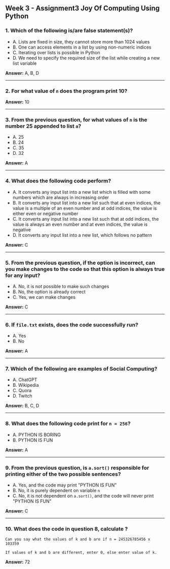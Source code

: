 
## Week 3 - Assignment3 Joy Of Computing Using Python

### 1. Which of the following is/are false statement(s)?
- A. Lists are fixed in size, they cannot store more than 1024 values  
- B. One can access elements in a list by using non-numeric indices  
- C. Iterating over lists is possible in Python  
- D. We need to specify the required size of the list while creating a new list variable  

**Answer:** A, B, D

---

### 2. For what value of `n` does the program print 10?

**Answer:** 10

---

### 3. From the previous question, for what values of `n` is the number 25 appended to list `a`?
- A. 25  
- B. 24  
- C. 35  
- D. 32  

**Answer:** A

---

### 4. What does the following code perform?
- A. It converts any input list into a new list which is filled with some numbers which are always in increasing order  
- B. It converts any input list into a new list such that at even indices, the value is a multiple of an even number and at odd indices, the value is either even or negative number  
- C. It converts any input list into a new list such that at odd indices, the value is always an even number and at even indices, the value is negative  
- D. It converts any input list into a new list, which follows no pattern  

**Answer:** C

---

### 5. From the previous question, if the option is incorrect, can you make changes to the code so that this option is always true for any input?
- A. No, it is not possible to make such changes  
- B. No, the option is already correct  
- C. Yes, we can make changes  

**Answer:** C

---

### 6. If `file.txt` exists, does the code successfully run?
- A. Yes  
- B. No  

**Answer:** A

---

### 7. Which of the following are examples of Social Computing?
- A. ChatGPT  
- B. Wikipedia  
- C. Quora  
- D. Twitch  

**Answer:** B, C, D

---

### 8. What does the following code print for `n = 256`?
- A. PYTHON IS BORING  
- B. PYTHON IS FUN  

**Answer:** A

---

### 9. From the previous question, is `a.sort()` responsible for printing either of the two possible sentences?
- A. Yes, and the code may print "PYTHON IS FUN"  
- B. No, it is purely dependent on variable `n`  
- C. No, it is not dependent on `a.sort()`, and the code will never print "PYTHON IS FUN"  

**Answer:** C

---

### 10. What does the code in question 8, calculate ?

	Can you say what the values of k and b are if n = 245326785456 x 103359
 
	If values of k and b are different, enter 0, else enter value of k.


**Answer:** 72

